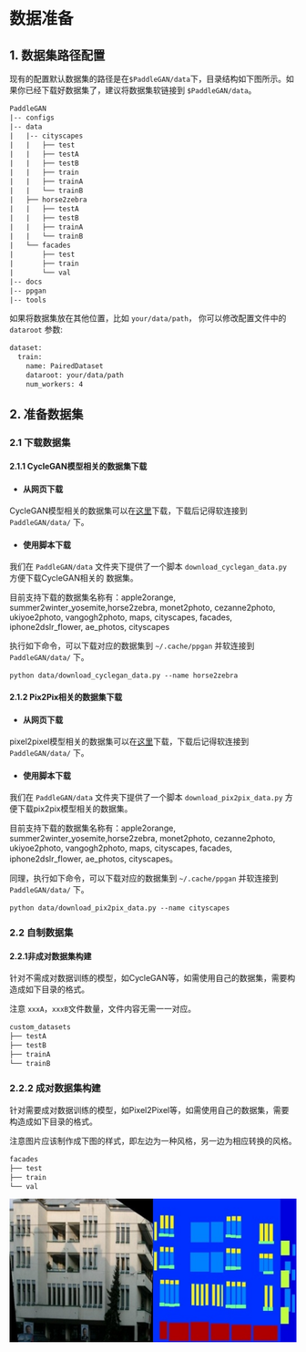 # 数据准备

## 1. 数据集路径配置

现有的配置默认数据集的路径是在`$PaddleGAN/data`下，目录结构如下图所示。如果你已经下载好数据集了，建议将数据集软链接到 `$PaddleGAN/data`。

```
PaddleGAN
|-- configs
|-- data
|   |-- cityscapes
|   |   ├── test
|   |   ├── testA
|   |   ├── testB
|   |   ├── train
|   |   ├── trainA
|   |   └── trainB
|   ├── horse2zebra
|   |   ├── testA
|   |   ├── testB
|   |   ├── trainA
|   |   └── trainB
|   └── facades
|       ├── test
|       ├── train
|       └── val
|-- docs
|-- ppgan
|-- tools

```

如果将数据集放在其他位置，比如 ```your/data/path```，
你可以修改配置文件中的 ```dataroot``` 参数:

```
dataset:
  train:
    name: PairedDataset
    dataroot: your/data/path
    num_workers: 4
```

## 2. 准备数据集

### 2.1 下载数据集

#### 2.1.1 CycleGAN模型相关的数据集下载

- #### 从网页下载


CycleGAN模型相关的数据集可以在[这里](https://people.eecs.berkeley.edu/~taesung_park/CycleGAN/datasets/)下载，下载后记得软连接到 ```PaddleGAN/data/``` 下。

- #### 使用脚本下载


我们在 ```PaddleGAN/data``` 文件夹下提供了一个脚本 ```download_cyclegan_data.py``` 方便下载CycleGAN相关的
数据集。

目前支持下载的数据集名称有：apple2orange, summer2winter_yosemite,horse2zebra, monet2photo, cezanne2photo, ukiyoe2photo, vangogh2photo, maps, cityscapes, facades, iphone2dslr_flower, ae_photos, cityscapes

执行如下命令，可以下载对应的数据集到 ```~/.cache/ppgan``` 并软连接到 ```PaddleGAN/data/``` 下。

```
python data/download_cyclegan_data.py --name horse2zebra
```

#### 2.1.2 Pix2Pix相关的数据集下载

- #### 从网页下载


pixel2pixel模型相关的数据集可以在[这里](https://people.eecs.berkeley.edu/~tinghuiz/projects/pix2pix/datasets/)下载，下载后记得软连接到 ```PaddleGAN/data/``` 下。

- #### 使用脚本下载


我们在 ```PaddleGAN/data``` 文件夹下提供了一个脚本 ```download_pix2pix_data.py``` 方便下载pix2pix模型相关的数据集。

目前支持下载的数据集名称有：apple2orange, summer2winter_yosemite,horse2zebra, monet2photo, cezanne2photo, ukiyoe2photo, vangogh2photo, maps, cityscapes, facades, iphone2dslr_flower, ae_photos, cityscapes。

同理，执行如下命令，可以下载对应的数据集到 ```~/.cache/ppgan``` 并软连接到 ```PaddleGAN/data/``` 下。

```
python data/download_pix2pix_data.py --name cityscapes
```

### 2.2 自制数据集

#### 2.2.1非成对数据集构建

针对不需成对数据训练的模型，如CycleGAN等，如需使用自己的数据集，需要构造成如下目录的格式。

注意 ```xxxA```，```xxxB```文件数量，文件内容无需一一对应。

```
custom_datasets
├── testA
├── testB
├── trainA
└── trainB
```

### 2.2.2 成对数据集构建

针对需要成对数据训练的模型，如Pixel2Pixel等，如需使用自己的数据集，需要构造成如下目录的格式。

注意图片应该制作成下图的样式，即左边为一种风格，另一边为相应转换的风格。

```
facades
├── test
├── train
└── val
```

![](../imgs/1.jpg)
